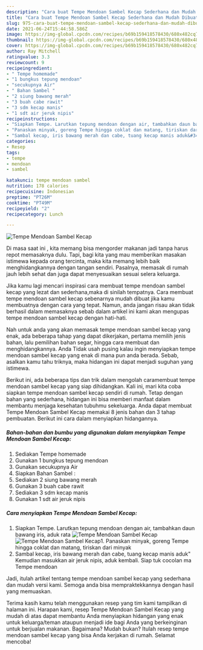 ```yaml
---
description: "Cara buat Tempe Mendoan Sambel Kecap Sederhana dan Mudah Dibuat"
title: "Cara buat Tempe Mendoan Sambel Kecap Sederhana dan Mudah Dibuat"
slug: 975-cara-buat-tempe-mendoan-sambel-kecap-sederhana-dan-mudah-dibuat
date: 2021-06-24T15:44:58.586Z
image: https://img-global.cpcdn.com/recipes/b69b159418578430/680x482cq70/tempe-mendoan-sambel-kecap-foto-resep-utama.jpg
thumbnail: https://img-global.cpcdn.com/recipes/b69b159418578430/680x482cq70/tempe-mendoan-sambel-kecap-foto-resep-utama.jpg
cover: https://img-global.cpcdn.com/recipes/b69b159418578430/680x482cq70/tempe-mendoan-sambel-kecap-foto-resep-utama.jpg
author: Ray Mitchell
ratingvalue: 3.3
reviewcount: 9
recipeingredient:
- " Tempe homemade"
- "1 bungkus tepung mendoan"
- "secukupnya Air"
- " Bahan Sambel "
- "2 siung bawang merah"
- "3 buah cabe rawit"
- "3 sdm kecap manis"
- "1 sdt air jeruk nipis"
recipeinstructions:
- "Siapkan Tempe. Larutkan tepung mendoan dengan air, tambahkan daun bawang iris, aduk rata"
- "Panaskan minyak, goreng Tempe hingga coklat dan matang, tiriskan dari minyak"
- "Sambal kecap, iris bawang merah dan cabe, tuang kecap manis aduk&#34; Kemudian masukkan air jeruk nipis, aduk kembali. Siap tuk cocolan ma Tempe mendoan"
categories:
- Resep
tags:
- tempe
- mendoan
- sambel

katakunci: tempe mendoan sambel 
nutrition: 178 calories
recipecuisine: Indonesian
preptime: "PT26M"
cooktime: "PT49M"
recipeyield: "2"
recipecategory: Lunch

---
```



![Tempe Mendoan Sambel Kecap](https://img-global.cpcdn.com/recipes/b69b159418578430/680x482cq70/tempe-mendoan-sambel-kecap-foto-resep-utama.jpg)

Di masa  saat ini , kita memang bisa mengorder makanan jadi tanpa harus repot memasaknya dulu. Tapi, bagi kita yang mau memberikan masakan istimewa kepada orang tercinta, maka kita memang lebih baik menghidangkannya dengan tangan sendiri. Pasalnya, memasak di rumah jauh lebih sehat dan juga dapat menyesuaikan sesuai selera keluarga.

Jika kamu lagi mencari inspirasi cara membuat tempe mendoan sambel kecap yang lezat dan sederhana,maka di sinilah tempatnya. Cara membuat tempe mendoan sambel kecap  sebenarnya mudah dibuat jika kamu membuatnya dengan cara yang tepat. Namun, anda jangan risau akan tidak berhasil dalam memasaknya 
sebab dalam artikel ini kami akan mengupas tempe mendoan sambel kecap dengan hati-hati.  



Nah untuk anda yang akan memasak tempe mendoan sambel kecap yang enak, ada beberapa tahap yang dapat dikerjakan, pertama memilih jenis bahan, lalu pemilihan bahan segar, hingga cara membuat dan menghidangkannya. Anda Tidak usah pusing kalau ingin menyiapkan tempe mendoan sambel kecap yang enak di mana pun anda berada. Sebab, asalkan kamu  tahu triknya, maka hidangan ini dapat menjadi suguhan yang istimewa.

Berikut ini, ada beberapa tips dan trik dalam mengolah caramembuat tempe mendoan sambel kecap yang siap dihidangkan. Kali ini, mari kita coba siapkan tempe mendoan sambel kecap sendiri di rumah. Tetap dengan bahan yang sederhana, hidangan ini bisa memberi manfaat dalam membantu menjaga kesehatan tubuhmu sekeluarga. Anda dapat membuat Tempe Mendoan Sambel Kecap memakai 8 jenis bahan dan 3 tahap pembuatan. Berikut ini cara dalam menyiapkan hidangannya.

<!--inarticleads1-->

##### Bahan-bahan dan bumbu yang digunakan dalam menyiapkan Tempe Mendoan Sambel Kecap:

1. Sediakan  Tempe homemade
1. Gunakan 1 bungkus tepung mendoan
1. Gunakan secukupnya Air
1. Siapkan  Bahan Sambel :
1. Sediakan 2 siung bawang merah
1. Gunakan 3 buah cabe rawit
1. Sediakan 3 sdm kecap manis
1. Gunakan 1 sdt air jeruk nipis




<!--inarticleads2-->

##### Cara menyiapkan Tempe Mendoan Sambel Kecap:

1. Siapkan Tempe. Larutkan tepung mendoan dengan air, tambahkan daun bawang iris, aduk rata
<img src="https://img-global.cpcdn.com/steps/682ea0bde236fa0e/160x128cq70/tempe-mendoan-sambel-kecap-langkah-memasak-1-foto.jpg" alt="Tempe Mendoan Sambel Kecap"><img src="https://img-global.cpcdn.com/steps/828ef2a32ea5de1e/160x128cq70/tempe-mendoan-sambel-kecap-langkah-memasak-1-foto.jpg" alt="Tempe Mendoan Sambel Kecap">1. Panaskan minyak, goreng Tempe hingga coklat dan matang, tiriskan dari minyak
1. Sambal kecap, iris bawang merah dan cabe, tuang kecap manis aduk&#34; Kemudian masukkan air jeruk nipis, aduk kembali. Siap tuk cocolan ma Tempe mendoan




Jadi, itulah artikel tentang  tempe mendoan sambel kecap  yang sederhana dan mudah versi kami. Semoga anda bisa mempraktekkannya dengan hasil yang memuaskan. 

Terima kasih kamu telah menggunakan resep yang tim kami tampilkan di halaman ini. Harapan kami, resep  Tempe Mendoan Sambel Kecap yang mudah di atas dapat membantu Anda menyiapkan hidangan yang enak untuk keluarga/teman ataupun menjadi ide bagi Anda yang berkeinginan untuk berjualan makanan. Bagaimana? Mudah bukan? Itulah resep tempe mendoan sambel kecap yang bisa Anda kerjakan di rumah. Selamat mencoba!

